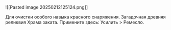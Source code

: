 ![[Pasted image 20250212125124.png]]

Для очистки особого навыка красного снаряжения.
Загадочная древняя реликвия Храма заката. Примените здесь: Усилить > Ремесло.